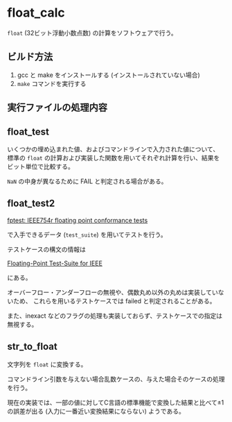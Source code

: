 float_calc
==========

`float` (32ビット浮動小数点数) の計算をソフトウェアで行う。

## ビルド方法

1. gcc と make をインストールする (インストールされていない場合)
2. `make` コマンドを実行する

## 実行ファイルの処理内容

## float_test

いくつかの埋め込まれた値、およびコマンドラインで入力された値について、
標準の `float` の計算および実装した関数を用いてそれぞれ計算を行い、結果をビット単位で比較する。

`NaN` の中身が異なるために FAIL と判定される場合がある。

## float_test2

[fptest: IEEE754r floating point conformance tests](https://hackage.haskell.org/package/fptest)

で入手できるデータ (`test_suite`) を用いてテストを行う。

テストケースの構文の情報は

[Floating-Point Test-Suite for IEEE](http://web.archive.org/web/20220803044537/https://www.research.ibm.com/haifa/projects/verification/fpgen/papers/ieee-test-suite-v2.pdf)

にある。

オーバーフロー・アンダーフローの無視や、偶数丸め以外の丸めは実装していないため、
これらを用いるテストケースでは failed と判定されることがある。

また、inexact などのフラグの処理も実装しておらず、テストケースでの指定は無視する。

## str_to_float

文字列を `float` に変換する。

コマンドライン引数を与えない場合乱数ケースの、与えた場合そのケースの処理を行う。

現在の実装では、一部の値に対してC言語の標準機能で変換した結果と比べて±1の誤差が出る (入力に一番近い変換結果にならない) ようである。
